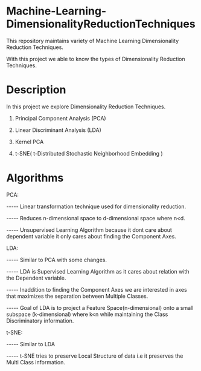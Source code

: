 # Machine-Learning-DimensionalityReductionTechniques

This repository maintains variety of Machine Learning Dimensionality Reduction Techniques.

With this project we able to know the types of Dimensionality Reduction Techniques.

# Description

In this project we explore Dimensionality Reduction Techniques.

1) Principal Component Analysis (PCA)

2) Linear Discriminant Analysis (LDA)

3) Kernel PCA

4) t-SNE( t-Distributed Stochastic Neighborhood Embedding )

# Algorithms

PCA:

   ----- Linear transformation technique used for dimensionality reduction.
   
   ----- Reduces n-dimensional space to d-dimensional space where n<d.
   
   ----- Unsupervised Learning Algorithm because it dont care about dependent variable it only cares about finding the Component Axes.
   
 LDA:
 
   ----- Similar to PCA with some changes.
 
   ----- LDA is Supervised Learning Algorithm as it cares about relation with the Dependent variable.
 
   ----- Inaddition to finding the Component Axes we are interested in axes that maximizes the separation between Multiple Classes.
 
   ----- Goal of LDA is to project a Feature Space(n-dimensional) onto a small subspace (k-dimensional) where k<n while maintaining the Class Discriminatory information.
                                                                                                                
 t-SNE:
                                                                                                                
   ----- Similar to LDA
                                                                                                                
   ----- t-SNE tries to preserve Local Structure of data i.e it preserves the Multi Class information.                                                                                                             
                                                                                                                
                                                                                                                
